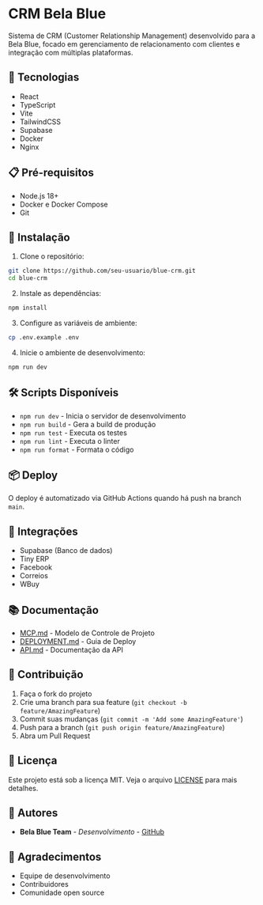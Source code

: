 # CRM Bela Blue

Sistema de CRM (Customer Relationship Management) desenvolvido para a Bela Blue, focado em gerenciamento de relacionamento com clientes e integração com múltiplas plataformas.

## 🚀 Tecnologias

- React
- TypeScript
- Vite
- TailwindCSS
- Supabase
- Docker
- Nginx

## 📋 Pré-requisitos

- Node.js 18+
- Docker e Docker Compose
- Git

## 🔧 Instalação

1. Clone o repositório:
```bash
git clone https://github.com/seu-usuario/blue-crm.git
cd blue-crm
```

2. Instale as dependências:
```bash
npm install
```

3. Configure as variáveis de ambiente:
```bash
cp .env.example .env
```

4. Inicie o ambiente de desenvolvimento:
```bash
npm run dev
```

## 🛠️ Scripts Disponíveis

- `npm run dev` - Inicia o servidor de desenvolvimento
- `npm run build` - Gera a build de produção
- `npm run test` - Executa os testes
- `npm run lint` - Executa o linter
- `npm run format` - Formata o código

## 📦 Deploy

O deploy é automatizado via GitHub Actions quando há push na branch `main`.

## 🔄 Integrações

- Supabase (Banco de dados)
- Tiny ERP
- Facebook
- Correios
- WBuy

## 📚 Documentação

- [MCP.md](./MCP.md) - Modelo de Controle de Projeto
- [DEPLOYMENT.md](./DEPLOYMENT.md) - Guia de Deploy
- [API.md](./docs/API.md) - Documentação da API

## 🤝 Contribuição

1. Faça o fork do projeto
2. Crie uma branch para sua feature (`git checkout -b feature/AmazingFeature`)
3. Commit suas mudanças (`git commit -m 'Add some AmazingFeature'`)
4. Push para a branch (`git push origin feature/AmazingFeature`)
5. Abra um Pull Request

## 📝 Licença

Este projeto está sob a licença MIT. Veja o arquivo [LICENSE](./LICENSE) para mais detalhes.

## 👥 Autores

- **Bela Blue Team** - *Desenvolvimento* - [GitHub](https://github.com/bela-blue)

## 🙏 Agradecimentos

- Equipe de desenvolvimento
- Contribuidores
- Comunidade open source
